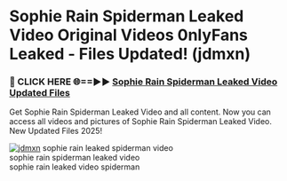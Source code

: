 # Sophie Rain Spiderman Leaked Video Original Videos 0nlyFans Leaked - Files Updated! (jdmxn)

<h3>🔴 CLICK HERE 🌐==►► <a href="https://tinyurl.com/3hn5wdd3" rel="nofollow">Sophie Rain Spiderman Leaked Video Updated Files</a></h3>

Get Sophie Rain Spiderman Leaked Video and all content. Now you can access all videos and pictures of Sophie Rain Spiderman Leaked Video. New Updated Files 2025!

[![jdmxn](https://i.imgur.com/4HnBqBT.gif)](https://tinyurl.com/3hn5wdd3)
sophie rain leaked spiderman video<br>
sophie rain spiderman leaked video<br>
sophie rain leaked video spiderman
